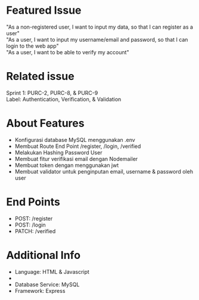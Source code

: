 # Featured Issue
"As a non-registered user, I want to input my data, so that I can register as a user"
<br> 
"As a user, I want to input my username/email and password, so that I can login to the web app"
<br>
"As a user, I want to be able to verify my account"

# Related issue
Sprint 1: PURC-2, PURC-8, & PURC-9
<br>
Label: Authentication, Verification, & Validation

# About Features
<ul>
  <li>Konfigurasi database MySQL menggunakan .env</li>
  <li>Membuat Route End Point /register, /login, /verified</li>
  <li>Melakukan Hashing Password User</li>
  <li>Membuat fitur verifikasi email dengan Nodemailer</li>
  <li>Membuat token dengan menggunakan jwt</li>
  <li>Membuat validator untuk penginputan email, username & password oleh user</li>
</ul>

# End Points
<ul>
  <li>POST: /register</li>
  <li>POST: /login</li>
  <li>PATCH: /verified</li>
</ul>

# Additional Info
<ul>
  <li>Language: HTML & Javascript<li>
  <li>Database Service: MySQL</>
  <li>Framework: Express</>
</ul>
